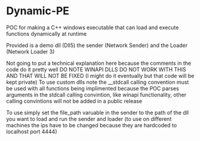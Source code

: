 # Dynamic-PE
POC for making a C++ windows executable that can load and execute functions dynamically at runtime

Provided is a demo dll (Dll5) the sender (Network Sender) and the Loader (Network Loader 3)

Not going to put a technical explanation here because the comments in the code do it pretty well
DO NOTE WINAPI DLLS DO NOT WORK WITH THIS AND THAT WILL NOT BE FIXED (I might do it eventually but that code will be kept private)
To use custom dlls note the __stdcall calling convention must be used with all functions being implimented because the POC parses arguments in the stdcall calling convintion, like winapi functionality, other calling convintions will not be added in a public release

To use simply set the file_path varuable in the sender to the path of the dll you want to load and run the sender and loader (to use on different machines the ips have to be changed because they are hardcoded to localhost port 4444)
